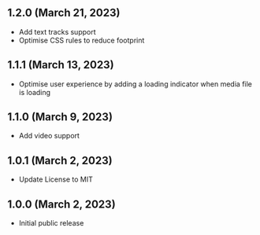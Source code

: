 ## 1.2.0 (March 21, 2023)

- Add text tracks support
- Optimise CSS rules to reduce footprint

## 1.1.1 (March 13, 2023)

- Optimise user experience by adding a loading indicator when media file is loading

## 1.1.0 (March 9, 2023)

- Add video support

## 1.0.1 (March 2, 2023)

- Update License to MIT

## 1.0.0 (March 2, 2023)

- Initial public release